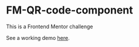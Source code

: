 # FM-QR-code-component
This is a Frontend Mentor challenge 

See a working demo <a href="https://ctrlaltsudo.github.io/FM-QR-code-component">here</a>.